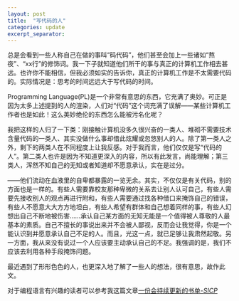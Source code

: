 ```yaml
---
layout: post
title:  "写代码的人"
categories: update
excerpt_separator: 
---
```


总是会看到一些人称自己在做的事叫“码代码”，他们甚至会加上一些诸如“熬夜”、“xx行”的修饰词。我一下子就知道他们所干的事与真正的计算机工作相去甚远。也许你不能相信，但我必须如实的告诉你，真正的计算机工作是不太需要代码的。实际情况是：思考的时间远远大于写代码的时间。

Programming Language(PL)是一个非常有意思的东西，它充满了奥妙。可正是因为太多上述提到的人的渲染，人们对“代码”这个词充满了误解——某些计算机工作者也是如此！这么美妙绝伦的东西怎么能被污名化呢？

我把这样的人归了一下类：刚接触计算机没多久很兴奋的一类人、堆砌不需要技术含量代码的一类人、其实没做什么事却借此炫耀或忽悠别人的人。除了第一类人之外，剩下的两类人在不同程度上让我反感。对于我而言，他们仅仅是写“代码的人”。第二类人也许是因为不知道更深入的内容，所以有此发言，尚能理解；第三类人，浑然不知自己的无知或者知道却不愿意承认，实在是过分。

——他们流动在血液里的自卑都暴露的一览无余。其实，不仅仅是有关代码，别的方面也是一样的。有些人需要靠校友那种卑微的关系去让别人认可自己，有些人需要先接收别人的观点再进行附和，有些人需要通过找各种借口来掩饰自己的错误，有些人不愿意大大方方地坦白，有些人希望有群体和自己想着同样的事，有些人幻想出自己不断地被伤害……承认自己某方面的无知无能是一个值得被人尊敬的人最基本的素质。自己不擅长的事说出来并不会被人鄙视，反而会让我觉得，你是一个能认识到并愿意承认自己不足的人。而且，光这一点，就已足够让我肃然起敬。另一方面，我从来没有说过一个人应该要主动承认自己的不足。我强调的是，我们不应该去利用各种手段掩饰问题。

最近遇到了形形色色的人，也更深入地了解了一些人的想法，很有意思，故作此文。

对于编程语言有兴趣的读者可以参考我这篇文章[一份会持续更新的书单-*SICP*](/update/2019/09/10/Update-Books.html)
